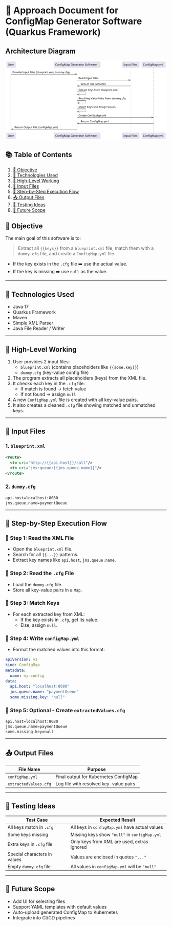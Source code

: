 # 🧾 Approach Document for ConfigMap Generator Software (Quarkus Framework)

## Architecture Diagram
![architecture diagram](architecture.svg)

## 📚 Table of Contents
1. [🎯 Objective](#-objective)
2. [🔧 Technologies Used](#-technologies-used)
3. [🧠 High-Level Working](#-high-level-working)
4. [📁 Input Files](#-input-files)
5. [🚀 Step-by-Step Execution Flow](#-step-by-step-execution-flow)
6. [📤 Output Files](#-output-files)
7. [🧪 Testing Ideas](#-testing-ideas)
8. [📌 Future Scope](#-future-scope)

## 🎯 Objective
The main goal of this software is to:

> Extract all `{{keys}}` from a `blueprint.xml` file, match them with a `dummy.cfg` file, and create a `ConfigMap.yml` file.

- If the key exists in the `.cfg` file ➡️ use the actual value.
- If the key is missing ➡️ use `null` as the value.

---

## 🔧 Technologies Used
- Java 17
- Quarkus Framework
- Maven
- Simple XML Parser
- Java File Reader / Writer

---

## 🧠 High-Level Working
1. User provides 2 input files:
   - `blueprint.xml` (contains placeholders like `{{some.key}}`)
   - `dummy.cfg` (key-value config file)
2. The program extracts all placeholders (keys) from the XML file.
3. It checks each key in the `.cfg` file:
   - If match is found → fetch value
   - If not found → assign `null`
4. A new `ConfigMap.yml` file is created with all key-value pairs.
5. It also creates a cleaned `.cfg` file showing matched and unmatched keys.

---

## 📁 Input Files

### 1. `blueprint.xml`
```xml
<route>
  <to uri="http://{{api.host}}/call"/>
  <to uri="jms:queue:{{jms.queue.name}}"/>
</route>
```

### 2. `dummy.cfg`
```properties
api.host=localhost:8080
jms.queue.name=paymentQueue
```

---

## 🚀 Step-by-Step Execution Flow

### 🥇 Step 1: Read the XML File
- Open the `blueprint.xml` file.
- Search for all `{{...}}` patterns.
- Extract key names like `api.host`, `jms.queue.name`.

### 🥈 Step 2: Read the `.cfg` File
- Load the `dummy.cfg` file.
- Store all key-value pairs in a `Map`.

### 🥉 Step 3: Match Keys
- For each extracted key from XML:
  - If the key exists in `.cfg`, get its value.
  - Else, assign `null`.

### 🏁 Step 4: Write `configMap.yml`
- Format the matched values into this format:
```yaml
apiVersion: v1
kind: ConfigMap
metadata:
  name: my-config
data:
  api.host: "localhost:8080"
  jms.queue.name: "paymentQueue"
  some.missing.key: "null"
```

### 📝 Step 5: Optional - Create `extractedValues.cfg`
```properties
api.host=localhost:8080
jms.queue.name=paymentQueue
some.missing.key=null
```

---

## 📤 Output Files

| File Name             | Purpose                                        |
|----------------------|------------------------------------------------|
| `configMap.yml`       | Final output for Kubernetes ConfigMap         |
| `extractedValues.cfg` | Log file with resolved key-value pairs        |

---

## 🧪 Testing Ideas

| Test Case                        | Expected Result                                    |
|----------------------------------|----------------------------------------------------|
| All keys match in `.cfg`         | All keys in `configMap.yml` have actual values     |
| Some keys missing                | Missing keys show `"null"` in `configMap.yml`      |
| Extra keys in `.cfg` file        | Only keys from XML are used, extras ignored        |
| Special characters in values     | Values are enclosed in quotes `"..."`              |
| Empty `dummy.cfg` file           | All values in `configMap.yml` will be `"null"`     |

---

## 📌 Future Scope
- Add UI for selecting files
- Support YAML templates with default values
- Auto-upload generated ConfigMap to Kubernetes
- Integrate into CI/CD pipelines